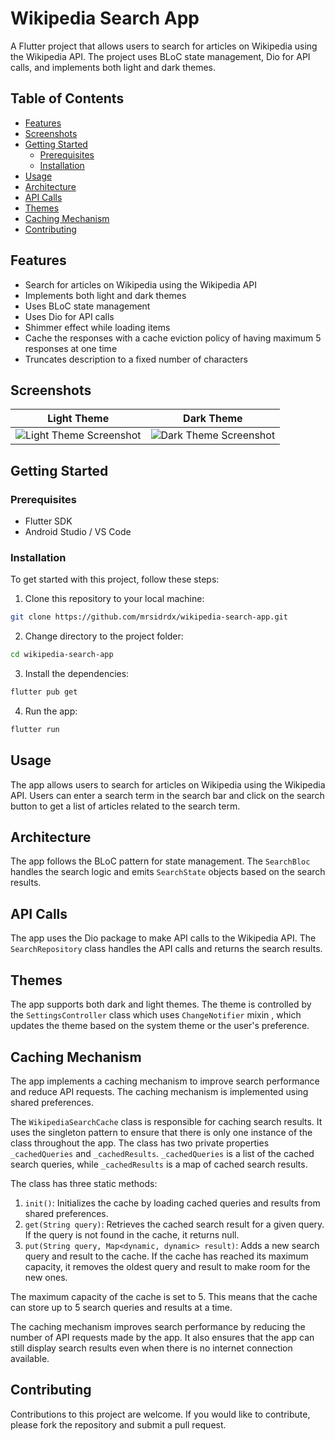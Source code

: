 # Wikipedia Search App

A Flutter project that allows users to search for articles on Wikipedia using the Wikipedia API. The project uses BLoC state management, Dio for API calls, and implements both light and dark themes.

## Table of Contents

* [Features](#features)
* [Screenshots](#screenshots)
* [Getting Started](#getting-started)
  * [Prerequisites](#prerequisites)
  * [Installation](#installation)
* [Usage](#usage)
* [Architecture](#architecture)
* [API Calls](#api-calls)
* [Themes](#themes)
* [Caching Mechanism](#caching-mechanism)
* [Contributing](#contributing)

## Features

- Search for articles on Wikipedia using the Wikipedia API
- Implements both light and dark themes
- Uses BLoC state management
- Uses Dio for API calls
- Shimmer effect while loading items
- Cache the responses with a cache eviction policy of having maximum 5 responses at one time
- Truncates description to a fixed number of characters

## Screenshots

| Light Theme | Dark Theme |
| --- | --- |
| ![Light Theme Screenshot](https://user-images.githubusercontent.com/52314451/235284922-12ec0754-3b65-439b-a452-b22f980d38b3.png) | ![Dark Theme Screenshot](https://user-images.githubusercontent.com/52314451/235284866-d4b70dba-9fba-4d26-9b0f-b933e8c579f0.png) |

## Getting Started

### Prerequisites

- Flutter SDK
- Android Studio / VS Code

### Installation

To get started with this project, follow these steps:

1. Clone this repository to your local machine:

```sh
git clone https://github.com/mrsidrdx/wikipedia-search-app.git
```

2. Change directory to the project folder:

```sh
cd wikipedia-search-app
```

3. Install the dependencies:

```sh
flutter pub get
```

4. Run the app:

```sh
flutter run
```

## Usage

The app allows users to search for articles on Wikipedia using the Wikipedia API. Users can enter a search term in the search bar and click on the search button to get a list of articles related to the search term.

## Architecture

The app follows the BLoC pattern for state management. The `SearchBloc` handles the search logic and emits `SearchState` objects based on the search results.

## API Calls

The app uses the Dio package to make API calls to the Wikipedia API. The `SearchRepository` class handles the API calls and returns the search results.

## Themes

The app supports both dark and light themes. The theme is controlled by the `SettingsController` class which uses `ChangeNotifier` mixin , which updates the theme based on the system theme or the user's preference.

## Caching Mechanism

The app implements a caching mechanism to improve search performance and reduce API requests. The caching mechanism is implemented using shared preferences.

The `WikipediaSearchCache` class is responsible for caching search results. It uses the singleton pattern to ensure that there is only one instance of the class throughout the app. The class has two private properties `_cachedQueries` and `_cachedResults`. `_cachedQueries` is a list of the cached search queries, while `_cachedResults` is a map of cached search results.

The class has three static methods:

1. `init()`: Initializes the cache by loading cached queries and results from shared preferences.
2. `get(String query)`: Retrieves the cached search result for a given query. If the query is not found in the cache, it returns null.
3. `put(String query, Map<dynamic, dynamic> result)`: Adds a new search query and result to the cache. If the cache has reached its maximum capacity, it removes the oldest query and result to make room for the new ones.

The maximum capacity of the cache is set to 5. This means that the cache can store up to 5 search queries and results at a time.

The caching mechanism improves search performance by reducing the number of API requests made by the app. It also ensures that the app can still display search results even when there is no internet connection available.

## Contributing

Contributions to this project are welcome. If you would like to contribute, please fork the repository and submit a pull request.

